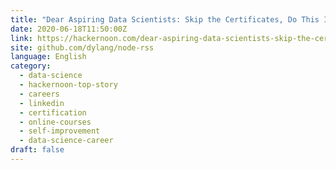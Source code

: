 ```yaml
---
title: "Dear Aspiring Data Scientists: Skip the Certificates, Do This Instead"
date: 2020-06-18T11:50:00Z
link: https://hackernoon.com/dear-aspiring-data-scientists-skip-the-certificates-do-this-instead-ubu3u8x?source=rss&utm_medium=RSS&utm_source=news.12bit.vn
site: github.com/dylang/node-rss
language: English
category:
  - data-science
  - hackernoon-top-story
  - careers
  - linkedin
  - certification
  - online-courses
  - self-improvement
  - data-science-career
draft: false
---
```

